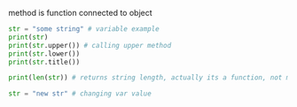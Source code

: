 method is function connected to object

```python
str = "some string" # variable example
print(str)
print(str.upper()) # calling upper method
print(str.lower())
print(str.title())

print(len(str)) # returns string length, actually its a function, not method

str = "new str" # changing var value
```
